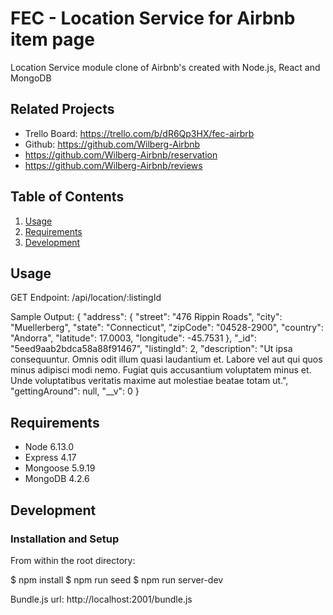 # FEC - Location Service for Airbnb item page

  Location Service module clone of Airbnb's created with Node.js, React and MongoDB

## Related Projects

  - Trello Board: https://trello.com/b/dR6Qp3HX/fec-airbrb
  - Github: https://github.com/Wilberg-Airbnb
  - https://github.com/Wilberg-Airbnb/reservation
  - https://github.com/Wilberg-Airbnb/reviews

## Table of Contents

1. [Usage](#Usage)
2. [Requirements](#requirements)
3. [Development](#development)

## Usage
  GET Endpoint: /api/location/:listingId

  Sample Output: {
        "address": {
            "street": "476 Rippin Roads",
            "city": "Muellerberg",
            "state": "Connecticut",
            "zipCode": "04528-2900",
            "country": "Andorra",
            "latitude": 17.0003,
            "longitude": -45.7531
        },
        "_id": "5eed9aab2bdca58a88f91467",
        "listingId": 2,
        "description": "Ut ipsa consequuntur. Omnis odit illum quasi laudantium et. Labore vel aut qui quos minus adipisci modi nemo. Fugiat quis accusantium voluptatem minus et. Unde voluptatibus veritatis maxime aut molestiae beatae totam ut.",
        "gettingAround": null,
        "__v": 0
    }

## Requirements

- Node 6.13.0
- Express 4.17
- Mongoose 5.9.19
- MongoDB 4.2.6

## Development

### Installation and Setup

From within the root directory:

$ npm install
$ npm run seed 
$ npm run server-dev

Bundle.js url: http://localhost:2001/bundle.js




